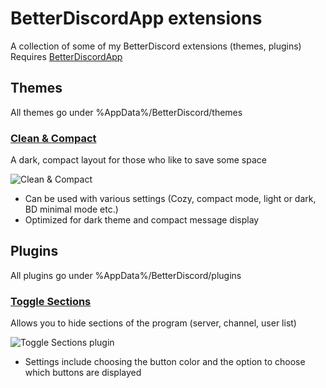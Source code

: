 # BetterDiscordApp extensions
A collection of some of my BetterDiscord extensions (themes, plugins)   
Requires [BetterDiscordApp](https://github.com/Jiiks/BetterDiscordApp)

## Themes
All themes go under %AppData%/BetterDiscord/themes  
### [Clean & Compact](https://github.com/kettui/BetterDiscord-extensions/blob/master/themes/clean-compact/clean-compact.css)
A dark, compact layout for those who like to save some space 

![Clean & Compact](http://imgur.com/pSt2CJK.png)  

- Can be used with various settings (Cozy, compact mode, light or dark, BD minimal mode etc.)
- Optimized for dark theme and compact message display

## Plugins
All plugins go under %AppData%/BetterDiscord/plugins
### [Toggle Sections](https://github.com/kettui/BetterDiscord-extensions/blob/master/plugins/ToggleSections/ToggleSections.plugin.js)
Allows you to hide sections of the program (server, channel, user list)  

![Toggle Sections plugin](https://gyazo.com/46b1ad0cd9ea0da6048bee6150998ae5.gif)  

- Settings include choosing the button color and the option to choose which buttons are displayed
